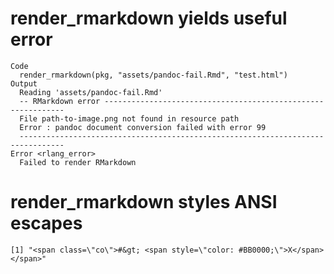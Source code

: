 # render_rmarkdown yields useful error

    Code
      render_rmarkdown(pkg, "assets/pandoc-fail.Rmd", "test.html")
    Output
      Reading 'assets/pandoc-fail.Rmd'
      -- RMarkdown error -------------------------------------------------------------
      File path-to-image.png not found in resource path
      Error : pandoc document conversion failed with error 99
      --------------------------------------------------------------------------------
    Error <rlang_error>
      Failed to render RMarkdown

# render_rmarkdown styles ANSI escapes

    [1] "<span class=\"co\">#&gt; <span style=\"color: #BB0000;\">X</span></span>"

